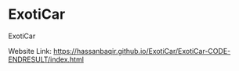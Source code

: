 # ExotiCar
ExotiCar 


Website Link: https://hassanbaqir.github.io/ExotiCar/ExotiCar-CODE-ENDRESULT/index.html

